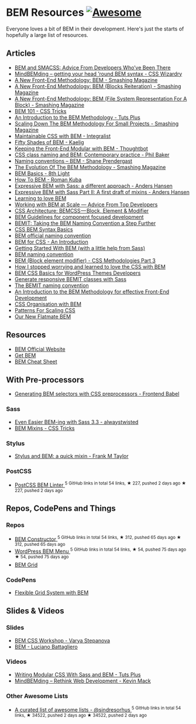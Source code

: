<h1>
 BEM Resources
 <a href="https://github.com/sindresorhus/awesome">
  <img alt="Awesome" src="https://cdn.rawgit.com/sindresorhus/awesome/d7305f38d29fed78fa85652e3a63e154dd8e8829/media/badge.svg"/>
 </a>
</h1>
<p>
 Everyone loves a bit of BEM in their development. Here's just the starts of hopefully a large list of resources.
</p>
<h2>
 Articles
</h2>
<ul>
 <li>
  <a href="http://www.sitepoint.com/bem-smacss-advice-from-developers/">
   BEM and SMACSS: Advice From Developers Who’ve Been There
  </a>
 </li>
 <li>
  <a href="http://csswizardry.com/2013/01/mindbemding-getting-your-head-round-bem-syntax/">
   MindBEMding – getting your head ’round BEM syntax - CSS Wizardry
  </a>
 </li>
 <li>
  <a href="https://www.smashingmagazine.com/2012/04/a-new-front-end-methodology-bem/">
   A New Front-End Methodology: BEM - Smashing Magazine
  </a>
 </li>
 <li>
  <a href="https://www.smashingmagazine.com/a-new-front-end-methodology-bem-blocks-reiteration/">
   A New Front-End Methodology: BEM (Blocks Reiteration) - Smashing Magazine
  </a>
 </li>
 <li>
  <a href="https://www.smashingmagazine.com/front-end-methodology-bem-file-system-representation/">
   A New Front-End Methodology: BEM (File System Representation For A Block) - Smashing Magazine
  </a>
 </li>
 <li>
  <a href="https://css-tricks.com/bem-101/">
   BEM 101 - CSS Tricks
  </a>
 </li>
 <li>
  <a href="http://webdesign.tutsplus.com/articles/an-introduction-to-the-bem-methodology--cms-19403">
   An Introduction to the BEM Methodology - Tuts Plus
  </a>
 </li>
 <li>
  <a href="https://www.smashingmagazine.com/2014/07/bem-methodology-for-small-projects/">
   Scaling Down The BEM Methodology For Small Projects - Smashing Magazine
  </a>
 </li>
 <li>
  <a href="http://www.integralist.co.uk/posts/bem.html">
   Maintainable CSS with BEM - Integralist
  </a>
 </li>
 <li>
  <a href="http://blog.kaelig.fr/post/48196348743/fifty-shades-of-bem">
   Fifty Shades of BEM - Kaelig
  </a>
 </li>
 <li>
  <a href="https://robots.thoughtbot.com/keeping-the-frontend-modular-with-bem">
   Keeping the Front-End Modular with BEM - Thoughtbot
  </a>
 </li>
 <li>
  <a href="http://philbaker.me/2014/02/css-class-naming-and-bem-contemporary-practice/">
   CSS class naming and BEM: Contemporary practice - Phil Baker
  </a>
 </li>
 <li>
  <a href="http://shaneprendergast.co.uk/css/naming-conventions-bem/">
   Naming conventions – BEM - Shane Prendergast
  </a>
 </li>
 <li>
  <a href="https://www.smashingmagazine.com/2013/02/the-history-of-the-bem-methodology/">
   The Evolution Of The BEM Methodology - Smashing Magazine
  </a>
 </li>
 <li>
  <a href="http://blog.8thlight.com/nelsol-batalla/2014/08/01/bem-basics.html">
   BEM Basics - 8th Light
  </a>
 </li>
 <li>
  <a href="https://medium.com/@Codebryo/how-to-bem-4a55fa3cd429">
   How To BEM - Roman Kuba
  </a>
 </li>
 <li>
  <a href="http://codepen.io/andersschmidt/post/expressive-bem-with-sass-a-different-approach">
   Expressive BEM with Sass: a different approach - Anders Hansen
  </a>
 </li>
 <li>
  <a href="http://codepen.io/andersschmidt/post/expressive-bem-with-sass-part-ii-a-first-draft-of-mixins">
   Expressive BEM with Sass Part II: A first draft of mixins - Anders Hansen
  </a>
 </li>
 <li>
  <a href="http://mono.company/journal/frontend/learning-to-love-bem//">
   Learning to love BEM
  </a>
 </li>
 <li>
  <a href="http://www.sitepoint.com/working-bem-scale-advice-top-developers/">
   Working with BEM at Scale — Advice From Top Developers
  </a>
 </li>
 <li>
  <a href="https://medium.com/@mjtweaver/css-architecture-bemcss-block-element-modifier-e642bd0f4218">
   CSS Architecture: BEMCSS — Block, Element &  Modifier
  </a>
 </li>
 <li>
  <a href="http://www.joelambert.co.uk/article/bem-guidelines/">
   BEM Guidelines for component focused development
  </a>
 </li>
 <li>
  <a href="http://csswizardry.com/2015/08/bemit-taking-the-bem-naming-convention-a-step-further/">
   BEMIT: Taking the BEM Naming Convention a Step Further
  </a>
 </li>
 <li>
  <a href="https://coryrylan.com/blog/css-bem-syntax-basics">
   CSS BEM Syntax Basics
  </a>
 </li>
 <li>
  <a href="https://en.bem.info/method/naming-convention/">
   BEM official naming convention
  </a>
 </li>
 <li>
  <a href="http://www.gapintelligence.com/blog/2015/bem-for-css-an-introduction">
   BEM for CSS - An Introduction
  </a>
 </li>
 <li>
  <a href="https://www.packtpub.com/books/content/getting-started-bem-little-help-sass/">
   Getting Started With BEM (with a little help from Sass)
  </a>
 </li>
 <li>
  <a href="http://alexmuraro.me/posts/bem/">
   BEM naming convention
  </a>
 </li>
 <li>
  <a href="http://techblog.buyapowa.com/css/frontend/scss/sass/2015/10/07/css-methodologies-part-3.html">
   BEM (Block element modifier) - CSS Methodologies Part 3
  </a>
 </li>
 <li>
  <a href="http://www.theodo.fr/blog/2015/10/how-i-stopped-worrying-and-learned-to-love-the-css-with-bem/">
   How I stopped worrying and learned to love the CSS with BEM
  </a>
 </li>
 <li>
  <a href="https://ahmadawais.com/bem-css-basics-for-wordpress-themes-developers/">
   BEM CSS Basics for WordPress Themes Developers
  </a>
 </li>
 <li>
  <a href="http://codepen.io/craigmdennis/post/generate-responsive-bemit-classes-with-sass">
   Generate responsive BEMIT classes with Sass
  </a>
 </li>
 <li>
  <a href="http://www.jamesturneronline.net/beautifulweb/bemit-naming-convention.html">
   The BEMIT naming convention
  </a>
 </li>
 <li>
  <a href="http://4digits.net/blog/sass/introduction-to-bem.html">
   An Introduction to the BEM Methodology for effective Front-End Development
  </a>
 </li>
 <li>
  <a href="http://www.blankmaker.com/css-organization-with-bem/">
   CSS Organisation with BEM
  </a>
 </li>
 <li>
  <a href="https://dominikpiatek.com/patterns-for-scaling-css/">
   Patterns For Scaling CSS
  </a>
 </li>
 <li>
  <a href="https://m.alphasights.com/our-new-flatmate-bem-15591204af04#.paldmaoyp">
   Our New Flatmate BEM
  </a>
 </li>
</ul>
<h2>
 Resources
</h2>
<ul>
 <li>
  <a href="https://en.bem.info/">
   BEM Official Website
  </a>
 </li>
 <li>
  <a href="http://getbem.com/introduction/">
   Get BEM
  </a>
 </li>
 <li>
  <a href="https://gist.github.com/ingdir/0b211b9253c376f9cfa5">
   BEM Cheat Sheet
  </a>
 </li>
</ul>
<h2>
 With Pre-processors
</h2>
<ul>
 <li>
  <a href="http://frontendbabel.info/articles/bem-with-css-preprocessors/">
   Generating BEM selectors with CSS preprocessors - Frontend Babel
  </a>
 </li>
</ul>
<h3>
 Sass
</h3>
<ul>
 <li>
  <a href="http://alwaystwisted.com/articles/2014-02-27-even-easier-bem-ing-with-sass-33">
   Even Easier BEM-ing with Sass 3.3 - alwaystwisted
  </a>
 </li>
 <li>
  <a href="https://css-tricks.com/snippets/sass/bem-mixins/">
   BEM Mixins - CSS Tricks
  </a>
 </li>
</ul>
<h3>
 Stylus
</h3>
<ul>
 <li>
  <a href="http://blog.frankmtaylor.com/2014/07/16/stylus-and-bem-a-quick-mixin/">
   Stylus and BEM: a quick mixin - Frank M Taylor
  </a>
 </li>
</ul>
<h3>
 PostCSS
</h3>
<ul>
 <li>
  <a href="https://github.com/postcss/postcss-bem-linter">
   PostCSS BEM Linter
  </a>
  <sup>
   5 GitHub links in total 54 links, ★ 227, pushed 2 days ago
  </sup>
  <sup>
   &#9733 227, pushed 2 days ago
  </sup>
 </li>
</ul>
<h2>
 Repos, CodePens and Things
</h2>
<h3>
 Repos
</h3>
<ul>
 <li>
  <a href="https://github.com/danielguillan/bem-constructor">
   BEM Constructor
  </a>
  <sup>
   5 GitHub links in total 54 links, ★ 312, pushed 65 days ago
  </sup>
  <sup>
   &#9733 312, pushed 65 days ago
  </sup>
 </li>
 <li>
  <a href="https://github.com/roikles/Wordpress-Bem-Menu">
   WordPress BEM Menu
  </a>
  <sup>
   5 GitHub links in total 54 links, ★ 54, pushed 75 days ago
  </sup>
  <sup>
   &#9733 54, pushed 75 days ago
  </sup>
 </li>
 <li>
  <a href="https://github.com/bem-incubator/bem-grid">
   BEM Grid
  </a>
 </li>
</ul>
<h3>
 CodePens
</h3>
<ul>
 <li>
  <a href="http://codepen.io/dnomak/pen/wayPxJ?editors=100">
   Flexible Grid System with BEM
  </a>
 </li>
</ul>
<h2>
 Slides & Videos
</h2>
<h3>
 Slides
</h3>
<ul>
 <li>
  <a href="http://varya.me/bem-css-workshop/">
   BEM CSS Workshop - Varya Stepanova
  </a>
 </li>
 <li>
  <a href="https://speakerdeck.com/battaglr/bem">
   BEM - Luciano Battagliero
  </a>
 </li>
</ul>
<h3>
 Videos
</h3>
<ul>
 <li>
  <a href="https://www.youtube.com/watch?v=WH4U4K5W8N8">
   Writing Modular CSS With Sass and BEM - Tuts Plus
  </a>
 </li>
 <li>
  <a href="https://www.youtube.com/watch?v=vgg-NsKZaE4">
   MindBEMding – Rethink Web Development - Kevin Mack
  </a>
 </li>
</ul>
<h3>
 Other Awesome Lists
</h3>
<ul>
 <li>
  <a href="https://github.com/sindresorhus/awesome">
   A curated list of awesome lists - @sindresorhus
  </a>
  <sup>
   5 GitHub links in total 54 links, ★ 34522, pushed 2 days ago
  </sup>
  <sup>
   &#9733 34522, pushed 2 days ago
  </sup>
 </li>
</ul>
